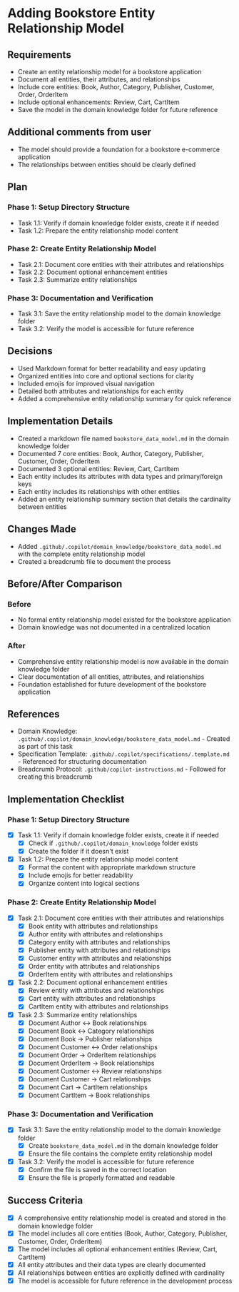 # Adding Bookstore Entity Relationship Model

## Requirements
- Create an entity relationship model for a bookstore application
- Document all entities, their attributes, and relationships
- Include core entities: Book, Author, Category, Publisher, Customer, Order, OrderItem
- Include optional enhancements: Review, Cart, CartItem
- Save the model in the domain knowledge folder for future reference

## Additional comments from user
- The model should provide a foundation for a bookstore e-commerce application
- The relationships between entities should be clearly defined

## Plan
### Phase 1: Setup Directory Structure
- Task 1.1: Verify if domain knowledge folder exists, create it if needed
- Task 1.2: Prepare the entity relationship model content

### Phase 2: Create Entity Relationship Model
- Task 2.1: Document core entities with their attributes and relationships
- Task 2.2: Document optional enhancement entities
- Task 2.3: Summarize entity relationships

### Phase 3: Documentation and Verification
- Task 3.1: Save the entity relationship model to the domain knowledge folder
- Task 3.2: Verify the model is accessible for future reference

## Decisions
- Used Markdown format for better readability and easy updating
- Organized entities into core and optional sections for clarity
- Included emojis for improved visual navigation
- Detailed both attributes and relationships for each entity
- Added a comprehensive entity relationship summary for quick reference

## Implementation Details
- Created a markdown file named `bookstore_data_model.md` in the domain knowledge folder
- Documented 7 core entities: Book, Author, Category, Publisher, Customer, Order, OrderItem
- Documented 3 optional entities: Review, Cart, CartItem
- Each entity includes its attributes with data types and primary/foreign keys
- Each entity includes its relationships with other entities
- Added an entity relationship summary section that details the cardinality between entities

## Changes Made
- Added `.github/.copilot/domain_knowledge/bookstore_data_model.md` with the complete entity relationship model
- Created a breadcrumb file to document the process

## Before/After Comparison
### Before
- No formal entity relationship model existed for the bookstore application
- Domain knowledge was not documented in a centralized location

### After
- Comprehensive entity relationship model is now available in the domain knowledge folder
- Clear documentation of all entities, attributes, and relationships
- Foundation established for future development of the bookstore application

## References
- Domain Knowledge: `.github/.copilot/domain_knowledge/bookstore_data_model.md` - Created as part of this task
- Specification Template: `.github/.copilot/specifications/.template.md` - Referenced for structuring documentation
- Breadcrumb Protocol: `.github/copilot-instructions.md` - Followed for creating this breadcrumb

## Implementation Checklist
### Phase 1: Setup Directory Structure
- [x] Task 1.1: Verify if domain knowledge folder exists, create it if needed
  - [x] Check if `.github/.copilot/domain_knowledge` folder exists
  - [x] Create the folder if it doesn't exist
- [x] Task 1.2: Prepare the entity relationship model content
  - [x] Format the content with appropriate markdown structure
  - [x] Include emojis for better readability
  - [x] Organize content into logical sections

### Phase 2: Create Entity Relationship Model
- [x] Task 2.1: Document core entities with their attributes and relationships
  - [x] Book entity with attributes and relationships
  - [x] Author entity with attributes and relationships
  - [x] Category entity with attributes and relationships
  - [x] Publisher entity with attributes and relationships
  - [x] Customer entity with attributes and relationships
  - [x] Order entity with attributes and relationships
  - [x] OrderItem entity with attributes and relationships
- [x] Task 2.2: Document optional enhancement entities
  - [x] Review entity with attributes and relationships
  - [x] Cart entity with attributes and relationships
  - [x] CartItem entity with attributes and relationships
- [x] Task 2.3: Summarize entity relationships
  - [x] Document Author ↔ Book relationships
  - [x] Document Book ↔ Category relationships
  - [x] Document Book → Publisher relationships
  - [x] Document Customer ↔ Order relationships
  - [x] Document Order → OrderItem relationships
  - [x] Document OrderItem → Book relationships
  - [x] Document Customer ↔ Review relationships
  - [x] Document Customer → Cart relationships
  - [x] Document Cart → CartItem relationships
  - [x] Document CartItem → Book relationships

### Phase 3: Documentation and Verification
- [x] Task 3.1: Save the entity relationship model to the domain knowledge folder
  - [x] Create `bookstore_data_model.md` in the domain knowledge folder
  - [x] Ensure the file contains the complete entity relationship model
- [x] Task 3.2: Verify the model is accessible for future reference
  - [x] Confirm the file is saved in the correct location
  - [x] Ensure the file is properly formatted and readable

## Success Criteria
- [x] A comprehensive entity relationship model is created and stored in the domain knowledge folder
- [x] The model includes all core entities (Book, Author, Category, Publisher, Customer, Order, OrderItem)
- [x] The model includes all optional enhancement entities (Review, Cart, CartItem)
- [x] All entity attributes and their data types are clearly documented
- [x] All relationships between entities are explicitly defined with cardinality
- [x] The model is accessible for future reference in the development process
